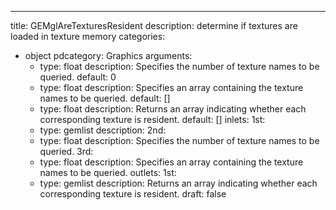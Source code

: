 
---
title: GEMglAreTexturesResident
description: determine if textures are loaded in texture memory
categories:
  - object
pdcategory: Graphics
arguments:
    - type: float
      description: Specifies the number of texture names to be queried.
      default: 0
    - type: float
      description: Specifies an array containing the texture names to be queried.
      default: []
    - type: float
      description: Returns an array indicating whether each corresponding texture is resident.
      default: []
inlets:
  1st:
    - type: gemlist
      description:
  2nd:
    - type: float
      description: Specifies the number of texture names to be queried.
  3rd:
    - type: float
      description: Specifies an array containing the texture names to be queried.
outlets:
  1st:
    - type: gemlist
      description: Returns an array indicating whether each corresponding texture is resident.
draft: false

